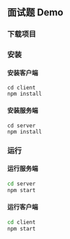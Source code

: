 ## 面试题 Demo

### 下载项目

### 安装

#### 安装客户端

```dash
cd client
npm install
```

#### 安装服务端

```dash
cd server
npm install
```

### 运行

#### 运行服务端

```bash
cd server
npm start
```

#### 运行客户端

```bash
cd client
npm start
```

